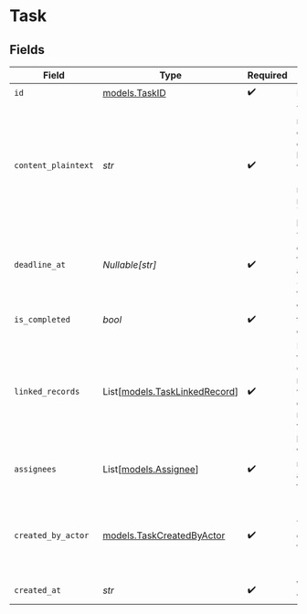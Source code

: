 # Task


## Fields

| Field                                                                                                                                                    | Type                                                                                                                                                     | Required                                                                                                                                                 | Description                                                                                                                                              | Example                                                                                                                                                  |
| -------------------------------------------------------------------------------------------------------------------------------------------------------- | -------------------------------------------------------------------------------------------------------------------------------------------------------- | -------------------------------------------------------------------------------------------------------------------------------------------------------- | -------------------------------------------------------------------------------------------------------------------------------------------------------- | -------------------------------------------------------------------------------------------------------------------------------------------------------- |
| `id`                                                                                                                                                     | [models.TaskID](../models/taskid.md)                                                                                                                     | :heavy_check_mark:                                                                                                                                       | N/A                                                                                                                                                      |                                                                                                                                                          |
| `content_plaintext`                                                                                                                                      | *str*                                                                                                                                                    | :heavy_check_mark:                                                                                                                                       | The plaintext representation of the task content. Inline linked records will appear as "@record name" and are returned in the `linked_records` property. | Follow up on current software solutions                                                                                                                  |
| `deadline_at`                                                                                                                                            | *Nullable[str]*                                                                                                                                          | :heavy_check_mark:                                                                                                                                       | The deadline date of the task. Returned as an ISO 8601 timestamp.                                                                                        | 2023-01-01                                                                                                                                               |
| `is_completed`                                                                                                                                           | *bool*                                                                                                                                                   | :heavy_check_mark:                                                                                                                                       | Whether the task has been completed.                                                                                                                     | false                                                                                                                                                    |
| `linked_records`                                                                                                                                         | List[[models.TaskLinkedRecord](../models/tasklinkedrecord.md)]                                                                                           | :heavy_check_mark:                                                                                                                                       | Records linked to the task. Creating record links within task content text is not possible via the API at present.                                       |                                                                                                                                                          |
| `assignees`                                                                                                                                              | List[[models.Assignee](../models/assignee.md)]                                                                                                           | :heavy_check_mark:                                                                                                                                       | Workspace members assigned to this task.                                                                                                                 |                                                                                                                                                          |
| `created_by_actor`                                                                                                                                       | [models.TaskCreatedByActor](../models/taskcreatedbyactor.md)                                                                                             | :heavy_check_mark:                                                                                                                                       | The actor that created this task.                                                                                                                        | {<br/>"type": "workspace-member",<br/>"id": "50cf242c-7fa3-4cad-87d0-75b1af71c57b"<br/>}                                                                 |
| `created_at`                                                                                                                                             | *str*                                                                                                                                                    | :heavy_check_mark:                                                                                                                                       | When the task was created.                                                                                                                               | 2022-11-21T13:22:49.061281000Z                                                                                                                           |